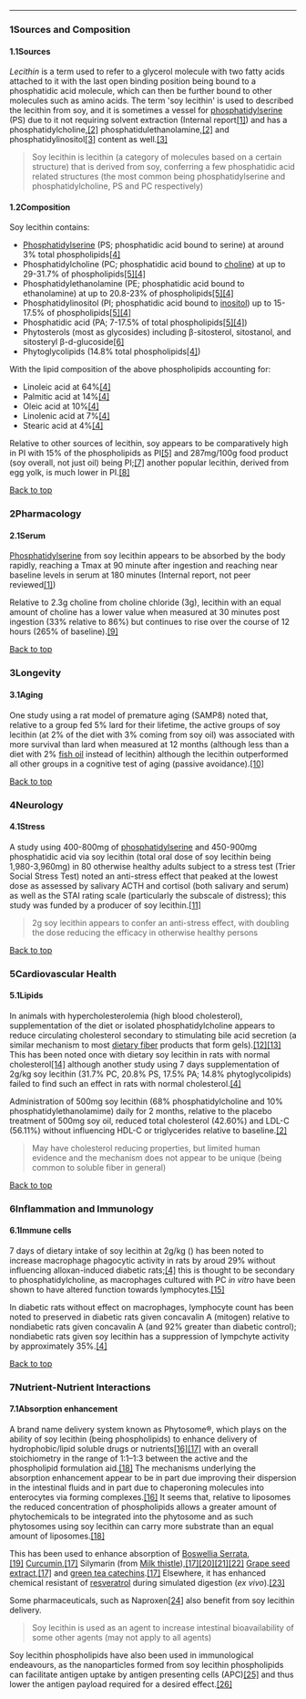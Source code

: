 





---


### 1Sources and Composition

#### 1.1Sources


*Lecithin* is a term used to refer to a glycerol molecule with two fatty acids attached to it with the last open binding position being bound to a phosphatidic acid molecule, which can then be further bound to other molecules such as amino acids. The term 'soy lecithin' is used to described the lecithin from soy, and it is sometimes a vessel for [phosphatidylserine](/supplements/phosphatidylserine/) (PS) due to it not requiring solvent extraction (Internal report[[1]](#ref1)) and has a phosphatidylcholine,[[2]](#ref2) phosphatidulethanolamine,[[2]](#ref2) and phosphatidylinositol[[3]](#ref3) content as well.[[3]](#ref3)



> Soy lecithin is lecithin (a category of molecules based on a certain structure) that is derived from soy, conferring a few phosphatidic acid related structures (the most common being phosphatidylserine and phosphatidylcholine, PS and PC respectively)


#### 1.2Composition


Soy lecithin contains:


* [Phosphatidylserine](/supplements/phosphatidylserine/) (PS; phosphatidic acid bound to serine) at around 3% total phospholipids[[4]](#ref4)
* Phosphatidylcholine (PC; phosphatidic acid bound to [choline](/supplements/choline/)) at up to 29-31.7% of phospholipids[[5]](#ref5)[[4]](#ref4)
* Phosphatidylethanolamine (PE; phosphatidic acid bound to ethanolamine) at up to 20.8-23% of phospholipids[[5]](#ref5)[[4]](#ref4)
* Phosphatidylinositol (PI; phosphatidic acid bound to [inositol](/supplements/inositol/)) up to 15-17.5% of phospholipids[[5]](#ref5)[[4]](#ref4)
* Phosphatidic acid (PA; 7-17.5% of total phospholipids[[5]](#ref5)[[4]](#ref4))
* Phytosterols (most as glycosides) including β-sitosterol, sitostanol, and sitosteryl β-d-glucoside[[6]](#ref6)
* Phytoglycolipids (14.8% total phospholipids[[4]](#ref4))

With the lipid composition of the above phospholipids accounting for:


* Linoleic acid at 64%[[4]](#ref4)
* Palmitic acid at 14%[[4]](#ref4)
* Oleic acid at 10%[[4]](#ref4)
* Linolenic acid at 7%[[4]](#ref4)
* Stearic acid at 4%[[4]](#ref4)

Relative to other sources of lecithin, soy appears to be comparatively high in PI with 15% of the phospholipids as PI[[5]](#ref5) and 287mg/100g food product (soy overall, not just oil) being PI;[[7]](#ref7) another popular lecithin, derived from egg yolk, is much lower in PI.[[8]](#ref8)


[Back to top](#c-sources-and-composition)
### 2Pharmacology

#### 2.1Serum


[Phosphatidylserine](/supplements/phosphatidylserine/) from soy lecithin appears to be absorbed by the body rapidly, reaching a Tmax at 90 minute after ingestion and reaching near baseline levels in serum at 180 minutes (Internal report, not peer reviewed[[1]](#ref1))


Relative to 2.3g choline from choline chloride (3g), lecithin with an equal amount of choline has a lower value when measured at 30 minutes post ingestion (33% relative to 86%) but continues to rise over the course of 12 hours (265% of baseline).[[9]](#ref9)


[Back to top](#c-pharmacology)
### 3Longevity

#### 3.1Aging


One study using a rat model of premature aging (SAMP8) noted that, relative to a group fed 5% lard for their lifetime, the active groups of soy lecithin (at 2% of the diet with 3% coming from soy oil) was associated with more survival than lard when measured at 12 months (although less than a diet with 2% [fish oil](/supplements/fish-oil/) instead of lecithin) although the lecithin outperformed all other groups in a cognitive test of aging (passive avoidance).[[10]](#ref10)


[Back to top](#c-longevity)
### 4Neurology

#### 4.1Stress


A study using 400-800mg of [phosphatidylserine](/supplements/phosphatidylserine/) and 450-900mg phosphatidic acid via soy lecithin (total oral dose of soy lecithin being 1,980-3,960mg) in 80 otherwise healthy adults subject to a stress test (Trier Social Stress Test) noted an anti-stress effect that peaked at the lowest dose as assessed by salivary ACTH and cortisol (both salivary and serum) as well as the STAI rating scale (particularly the subscale of distress); this study was funded by a producer of soy lecithin.[[11]](#ref11)



> 2g soy lecithin appears to confer an anti-stress effect, with doubling the dose reducing the efficacy in otherwise healthy persons


[Back to top](#c-neurology)
### 5Cardiovascular Health

#### 5.1Lipids


In animals with hypercholesterolemia (high blood cholesterol), supplementation of the diet or isolated phosphatidylcholine appears to reduce circulating cholesterol secondary to stimulating bile acid secretion (a similar mechanism to most [dietary fiber](/supplements/dietary-fiber-prebiotic/) products that form gels).[[12]](#ref12)[[13]](#ref13) This has been noted once with dietary soy lecithin in rats with normal cholesterol[[14]](#ref14) although another study using 7 days supplementation of 2g/kg soy lecithin (31.7% PC, 20.8% PS, 17.5% PA; 14.8% phytoglycolipids) failed to find such an effect in rats with normal cholesterol.[[4]](#ref4)


Administration of 500mg soy lecithin (68% phosphatidylcholine and 10% phosphatidylethanolamime) daily for 2 months, relative to the placebo treatment of 500mg soy oil, reduced total cholesterol (42.60%) and LDL-C (56.11%) without influencing HDL-C or triglycerides relative to baseline.[[2]](#ref2)



> May have cholesterol reducing properties, but limited human evidence and the mechanism does not appear to be unique (being common to soluble fiber in general)


[Back to top](#c-cardiovascular-health)
### 6Inflammation and Immunology

#### 6.1Immune cells


7 days of dietary intake of soy lecithin at 2g/kg () has been noted to increase macrophage phagocytic activity in rats by aroud 29% without influencing alloxan-induced diabetic rats;[[4]](#ref4) this is thought to be secondary to phosphatidylcholine, as macrophages cultured with PC *in vitro* have been shown to have altered function towards lymphocytes.[[15]](#ref15)


In diabetic rats without effect on macrophages, lymphocyte count has been noted to preserved in diabetic rats given concavalin A (mitogen) relative to nondiabetic rats given concavalin A (and 92% greater than diabetic control); nondiabetic rats given soy lecithin has a suppression of lympchyte activity by approximately 35%.[[4]](#ref4)


[Back to top](#c-inflammation-and-immunology)
### 7Nutrient-Nutrient Interactions

#### 7.1Absorption enhancement


A brand name delivery system known as Phytosome®, which plays on the ability of soy lecithin (being phospholipids) to enhance delivery of hydrophobic/lipid soluble drugs or nutrients[[16]](#ref16)[[17]](#ref17) with an overall stoichiometry in the range of 1:1–1:3 between the active and the phospholipid formulation aid.[[18]](#ref18) The mechanisms underlying the absorption enhancement appear to be in part due improving their dispersion in the intestinal fluids and in part due to chaperoning molecules into enterocytes via forming complexes.[[16]](#ref16) It seems that, relative to liposomes the reduced concentration of phospholipids allows a greater amount of phytochemicals to be integrated into the phytosome and as such phytosomes using soy lecithin can carry more substrate than an equal amount of liposomes.[[18]](#ref18)


This has been used to enhance absorption of [Boswellia Serrata](/supplements/boswellia-serrata/),[[19]](#ref19) [Curcumin](/supplements/curcumin/),[[17]](#ref17) Silymarin (from [Milk thistle](/supplements/milk-thistle/)),[[17]](#ref17)[[20]](#ref20)[[21]](#ref21)[[22]](#ref22) [Grape seed extract](/supplements/grape-seed-extract/),[[17]](#ref17) and [green tea catechins](/supplements/green-tea-catechins/).[[17]](#ref17) Elsewhere, it has enhanced chemical resistant of [resveratrol](/supplements/resveratrol/) during simulated digestion (*ex vivo*).[[23]](#ref23)


Some pharmaceuticals, such as Naproxen[[24]](#ref24) also benefit from soy lecithin delivery.



> Soy lecithin is used as an agent to increase intestinal bioavailability of some other agents (may not apply to all agents)


Soy lecithin phospholipids have also been used in immunological endeavours, as the nanoparticles formed from soy lecithin phospholipids can facilitate antigen uptake by antigen presenting cells (APC)[[25]](#ref25) and thus lower the antigen payload required for a desired effect.[[26]](#ref26)

 


